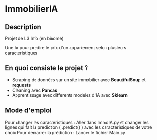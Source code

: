 # ImmobilierIA

## Description

Projet de L3 Info (en binome)

Une IA pour predire le prix d'un appartement selon plusieurs caracteristiques

## En quoi consiste le projet ?

- Scraping de données sur un site immobilier avec **BeautifulSoup** et **requests**
- Cleaning avec **Pandas**
- Apprentissage avec differents modeles d'IA avec **Sklearn**


## Mode d'emploi

Pour changer les caracteristiques : Aller dans ImmoIA.py et changer les lignes qui fait la prediction ( .predict() ) avec les caracteristiques de votre choix 
Pour demarrer la prédiction : Lancer le fichier Main.py

